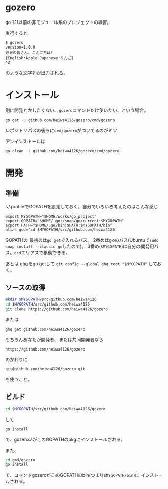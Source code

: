 # gozero

go 1.11以前の非モジュール系のプロジェクトの練習。

実行すると
```
$ gozero
version=1.0.0
世界の皆さん、こんにちは!
{English:Apple Japanese:りんご}
42
```
のような文字列が出力される。


# インストール

別に開発とかしたくない、`gozero`コマンドだけ使いたい、という場合。

``` bash
go get -u github.com/heiwa4126/gozero/cmd/gozero
```

レポジトリパスの後ろに`cmd/gozero`がついてるのがミソ

アンインストールは
``` bash
go clean -i github.com/heiwa4126/gozero/cmd/gozero
```


# 開発

## 準備

~/.profileでGOPATHを設定しておく。自分でいろいろ考えたのはこんな感じ

```
export MYGOPATH="$HOME/works/go_project"
export GOPATH="$HOME/.go:/snap/go/current:$MYGOPATH"
export PATH="$HOME/.go/bin:$PATH:$MYGOPATH/bin"
alias gcd='cd $MYGOPATH/src/github.com/heiwa4126'
```

GOPATHの
最初のは`go get`で入れるパス。
2番めはgoのパス(Ubuntuで`sudo snap install --classic go`したので)。
3番め(`$MYGOPATH`)は自分の開発用パス。`gcd`エリアスで移動できる。

あとは
[ghq](https://github.com/motemen/ghq)をgo getして
`git config --global ghq.root "$MYGOPATH"`
しておく。

## ソースの取得

``` bash
mkdir $MYGOPATH/src/github.com/heiwa4126
cd $MYGOPATH/src/github.com/heiwa4126
git clone https://github.com/heiwa4126/gozero
```
または

``` bash
ghq get github.com/heiwa4126/gozero
```

もちろんあなたが開発者、または共同開発者なら
```
https://github.com/heiwa4126/gozero
```
のかわりに
```
git@github.com:heiwa4126/gozero.git
```
を使うこと。



## ビルド

``` bash
cd $MYGOPATH/src/github.com/heiwa4126/gozero
```
して

``` bash
go install
```
で、gozero.aがこのGOPATHのpkgにインストールされる。

また、
``` bash
cd cmd/gozero
go install
```
で、コマンドgozeroがこのGOPATHのbin(つまり`$MYGOPATH/bin`)に
インストールされる。
